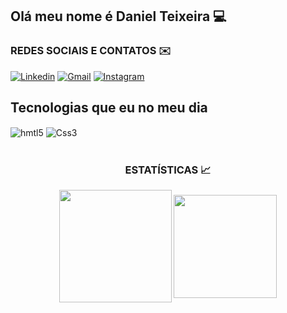 
## Olá meu nome é Daniel Teixeira 💻

<h3>REDES SOCIAIS E CONTATOS ✉️</h3>

 [![Linkedin](https://img.shields.io/badge/LinkedIn-0077B5?style=for-the-badge&logo=linkedin&logoColor=white)](https://www.linkedin.com/in/danielteixeirabsb/)
  [![Gmail](https://img.shields.io/badge/Gmail-D14836?style=for-the-badge&logo=gmail&logoColor=white)](mailto:eidaniel@outlook.com)
  [![Instagram](https://img.shields.io/badge/Instagram-E4405F?style=for-the-badge&logo=instagram&logoColor=white)](https://www.instagram.com/danielteixeiraz._?igsh=MXRjaXB3dmVmeXMydw=/)


## Tecnologias que eu no meu dia
<div style="display: inline_block">
   <img align="center" alt="hmtl5" src="https://img.shields.io/badge/HTML5-E34F26?style=for-the-badge&logo=html5&logoColor=white" />
   <img align="center" alt="Css3" src="https://img.shields.io/badge/CSS3-1572B6?style=for-the-badge&logo=css3&logoColor=white" />
</div></br>

<div align="center">
  <h3>ESTATÍSTICAS 📈</h3>

  <img align="center" height="180em" src="https://github-readme-stats.vercel.app/api?username=dannicod&show_icons=true&theme=react&include_all_commits=true&count_private=false" />
  <img align="center" height="165em" src="https://github-readme-stats.vercel.app/api/top-langs/?username=dannicod&layout=compact&langs_count=7&theme=react"/>

